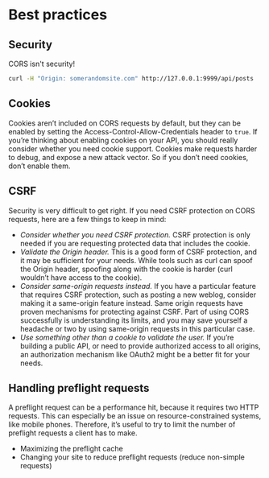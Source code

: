 # Best practices

## Security

CORS isn't security!

```bash
curl -H "Origin: somerandomsite.com" http://127.0.0.1:9999/api/posts
```

## Cookies

Cookies aren’t included on CORS requests by default, but they can be enabled by setting the Access-Control-Allow-Credentials header to `true`. If you’re thinking about enabling cookies on your API, you should really consider whether you need cookie support. Cookies make requests harder to debug, and expose a new attack vector. So if you don’t need cookies, don’t enable them.

## CSRF

Security is very difficult to get right. If you need CSRF protection on CORS requests, here are a few things to keep in mind:

- _Consider whether you need CSRF protection._ CSRF protection is only needed if you are requesting protected data that includes the cookie.
- _Validate the Origin header._ This is a good form of CSRF protection, and it may be sufficient for your needs. While tools such as curl can spoof the Origin header, spoofing along with the cookie is harder (curl wouldn’t have access to the cookie).
- _Consider same-origin requests instead._ If you have a particular feature that requires CSRF protection, such as posting a new weblog, consider making it a same-origin feature instead. Same origin requests have proven mechanisms for protecting against CSRF. Part of using CORS successfully is understanding its limits, and you may save yourself a headache or two by using same-origin requests in this particular case.
- _Use something other than a cookie to validate the user._ If you’re building a public API, or need to provide authorized access to all origins, an authorization mechanism like OAuth2 might be a better fit for your needs.

## Handling preflight requests

A preflight request can be a performance hit, because it requires two HTTP requests. This can especially be an issue on resource-constrained systems, like mobile phones. Therefore, it’s useful to try to limit the number of preflight requests a client has to make.

- Maximizing the preflight cache
- Changing your site to reduce preflight requests (reduce non-simple requests)
